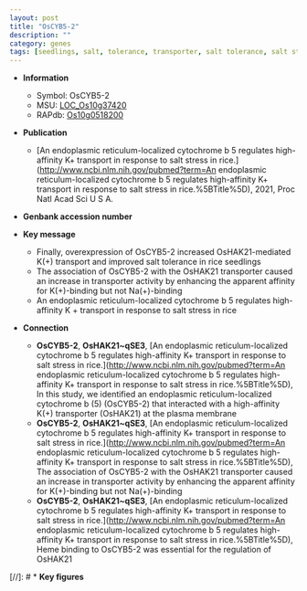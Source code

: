 ```yaml
---
layout: post
title: "OsCYB5-2"
description: ""
category: genes
tags: [seedlings, salt, tolerance, transporter, salt tolerance, salt stress]
---
```


* **Information**  
    + Symbol: OsCYB5-2  
    + MSU: [LOC_Os10g37420](http://rice.uga.edu/cgi-bin/ORF_infopage.cgi?orf=LOC_Os10g37420)  
    + RAPdb: [Os10g0518200](https://rapdb.dna.affrc.go.jp/locus/?name=Os10g0518200)  

* **Publication**  
    + [An endoplasmic reticulum-localized cytochrome b 5 regulates high-affinity K+ transport in response to salt stress in rice.](http://www.ncbi.nlm.nih.gov/pubmed?term=An endoplasmic reticulum-localized cytochrome b 5 regulates high-affinity K+ transport in response to salt stress in rice.%5BTitle%5D), 2021, Proc Natl Acad Sci U S A.

* **Genbank accession number**  

* **Key message**  
    + Finally, overexpression of OsCYB5-2 increased OsHAK21-mediated K(+) transport and improved salt tolerance in rice seedlings
    + The association of OsCYB5-2 with the OsHAK21 transporter caused an increase in transporter activity by enhancing the apparent affinity for K(+)-binding but not Na(+)-binding
    + An endoplasmic reticulum-localized cytochrome b 5 regulates high-affinity K + transport in response to salt stress in rice

* **Connection**  
    + __OsCYB5-2__, __OsHAK21~qSE3__, [An endoplasmic reticulum-localized cytochrome b 5 regulates high-affinity K+ transport in response to salt stress in rice.](http://www.ncbi.nlm.nih.gov/pubmed?term=An endoplasmic reticulum-localized cytochrome b 5 regulates high-affinity K+ transport in response to salt stress in rice.%5BTitle%5D),  In this study, we identified an endoplasmic reticulum-localized cytochrome b (5) (OsCYB5-2) that interacted with a high-affinity K(+) transporter (OsHAK21) at the plasma membrane
    + __OsCYB5-2__, __OsHAK21~qSE3__, [An endoplasmic reticulum-localized cytochrome b 5 regulates high-affinity K+ transport in response to salt stress in rice.](http://www.ncbi.nlm.nih.gov/pubmed?term=An endoplasmic reticulum-localized cytochrome b 5 regulates high-affinity K+ transport in response to salt stress in rice.%5BTitle%5D),  The association of OsCYB5-2 with the OsHAK21 transporter caused an increase in transporter activity by enhancing the apparent affinity for K(+)-binding but not Na(+)-binding
    + __OsCYB5-2__, __OsHAK21~qSE3__, [An endoplasmic reticulum-localized cytochrome b 5 regulates high-affinity K+ transport in response to salt stress in rice.](http://www.ncbi.nlm.nih.gov/pubmed?term=An endoplasmic reticulum-localized cytochrome b 5 regulates high-affinity K+ transport in response to salt stress in rice.%5BTitle%5D),  Heme binding to OsCYB5-2 was essential for the regulation of OsHAK21

[//]: # * **Key figures**  


